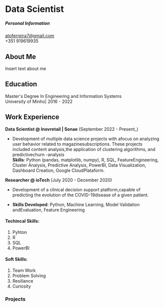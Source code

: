 # Data Scientist 

##### Personal Information
atpferreira7@gmail.com <br>
+351 919619935

## About Me
Insert text about me

## Education 
Master's Degree In Engineering and Information Systems <br>
University of Minho| 2016 - 2022



## Work Experience 
**Data Scientist @ Inovretail | Sonae** (September 2022 - Present_)
- Development of multiple data science projects with afocus on analyzing user behavior related to magazinesubscriptions. These projects included content analysis,the application of clustering algorithms, and predictivechurn -analysis <br>
**Skills**: Python (pandas, matplotlib, numpy), R, SQL, FeatureEngineering, Cluster Analysis, Predictive Analysis, PowerBI, Data Visualization, Dashboard Creation,
Google CloudPlataform.


**Researcher @ ioTech** (July 2020 - December 2020)
- Development of a clinical decision support platform,capable of predicting the evolution of the COVID-19disease of a given patient.
  
- **Skills Developed**: Python, Machine Learning, Model Validation andEvaluation, Feature Engineering

#### Techincal Skills: 
1. Pyhton
2. R
3. SQL
4. PowerBI

#### Soft Skills: 
1. Team Work
2. Problem Solving
3. Resiliance
4. Curiosity 

### Projects
